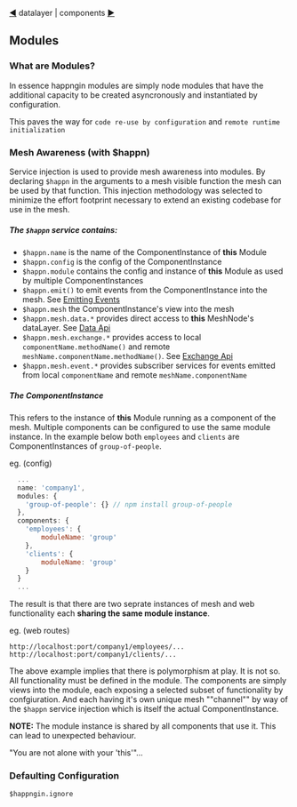 [&#9664;](endpoints.md) datalayer | components [&#9654;](components.md)

## Modules

### What are Modules?

In essence happngin modules are simply node modules that have the additional capacity to be created asyncronously and instantiated by configuration.

This paves the way for `code re-use by configuration` and `remote runtime initialization`

### Mesh Awareness (with $happn)

Service injection is used to provide mesh awareness into modules. By declaring `$happn` in the arguments to a mesh visible function the mesh can be used by that function. This injection methodology was selected to minimize the effort footprint necessary to extend an existing codebase for use in the mesh.

##### The `$happn` service contains:

* `$happn.name` is the name of the ComponentInstance of __this__ Module
* `$happn.config` is the config of the ComponentInstance
* `$happn.module` contains the config and instance of __this__ Module as used by multiple ComponentInstances
* `$happn.emit()` to emit events from the ComponentInstance into the mesh. See [Emitting Events](events.md#emitting-events)
* `$happn.mesh` the ComponentInstance's view into the mesh
* `$happn.mesh.data.*` provides direct access to __this__ MeshNode's dataLayer. See [Data Api](data.md)
* `$happn.mesh.exchange.*` provides access to local `componentName.methodName()` and remote `meshName.componentName.methodName()`. See [Exchange Api](exchange.md)
* `$happn.mesh.event.*` provides subscriber services for events emitted from local `componentName` and remote `meshName.componentName`


##### The ComponentInstance

This refers to the instance of __this__ Module running as a component of the mesh. Multiple components can be configured to use the same module instance. In the example below both `employees` and `clients` are ComponentInstances of `group-of-people`.

eg. (config)

```javascript
  ...
  name: 'company1',
  modules: {
    'group-of-people': {} // npm install group-of-people
  },
  components: {
    'employees': {
        moduleName: 'group'
    },
    'clients': {
        moduleName: 'group'
    }
  }
  ...
```

The result is that there are two seprate instances of mesh and web functionality each __sharing the same module instance__.

eg. (web routes)

`http://localhost:port/company1/employees/...`
`http://localhost:port/company1/clients/...`

The above example implies that there is polymorphism at play. It is not so. All functionality must be defined in the module. The components are simply views into the module, each exposing a selected subset of functionality by confgiuration. And each having it's own unique mesh ""channel"" by way of the `$happn` service injection which is itself the actual ComponentInstance.

__NOTE:__ The module instance is shared by all components that use it. This can lead to unexpected behaviour.

"You are not alone with your 'this'"...


### Defaulting Configuration

`$happngin.ignore`

